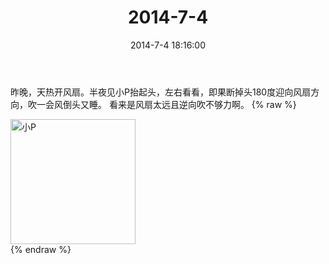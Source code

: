 ﻿---
title: 2014-7-4
date: 2014-7-4 18:16:00
tags:
categories: 妈妈
---
昨晚，天热开风扇。半夜见小P抬起头，左右看看，即果断掉头180度迎向风扇方向，吹一会风倒头又睡。
看来是风扇太远且逆向吹不够力啊。
{% raw %}
<div style="width:500 px">
<div style="float:left; width:100 px"><img src="/2014-7-4-1/微信图片_20171010153744.jpg" width="200" alt="小P"></div>
<div style="clear:both"></div>
</div>
{% endraw %}
